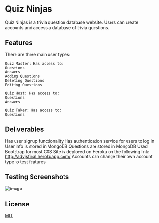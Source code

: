 # Quiz Ninjas

Quiz Ninjas is a trivia question database website. Users can create accounts and access a database of trivia questions.

## Features

There are three main user types:
```
Quiz Master: Has access to:
Questions
Answers
Adding Questions
Deleting Questions
Editing Questions
```
```
Quiz Host: Has access to:
Questions
Answers
```
```
Quiz Taker: Has access to:
Questions
```
## Deliverables
Has user signup functionality
Has authentication service for users to log in
User info is stored in MongoDB
Questions are stored in MongoDB
Used Bootstrap for most CSS
Site is deployed on Heroku on the following link: http://advjsfinal.herokuapp.com/
Accounts can change their own account type to test features

## Testing Screenshots
![image](https://user-images.githubusercontent.com/77998718/118460180-aea22900-b6b9-11eb-9ef3-1002304c596f.png)




## License
[MIT](https://choosealicense.com/licenses/mit/)
